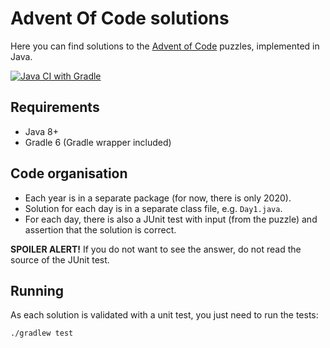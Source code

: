 Advent Of Code solutions
===

Here you can find solutions to the [Advent of Code](https://adventofcode.com/) puzzles,
implemented in Java.

[![Java CI with Gradle](https://github.com/nemecec/aoc2020/workflows/Java%20CI%20with%20Gradle/badge.svg)](https://github.com/nemecec/aoc2020/actions?query=workflow%3A%22Java+CI+with+Gradle%22)

Requirements
---

* Java 8+
* Gradle 6 (Gradle wrapper included)

Code organisation
---

* Each year is in a separate package (for now, there is only 2020).
* Solution for each day is in a separate class file, e.g. `Day1.java`.
* For each day, there is also a JUnit test with input (from the puzzle)
  and assertion that the solution is correct.

**SPOILER ALERT!** If you do not want to see the answer, do not read the source of the JUnit test.

Running
---

As each solution is validated with a unit test, you just need to run the tests:
```
./gradlew test
```